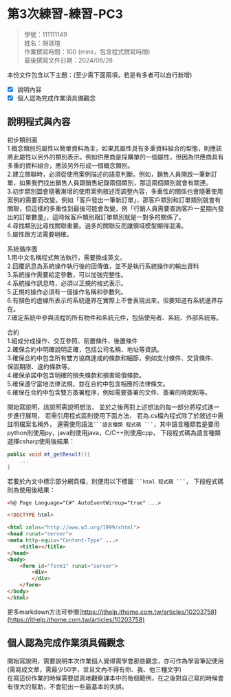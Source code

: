 # 第3次練習-練習-PC3
>
>學號：111111149
><br />
>姓名：胡珈瑄
><br />
>作業撰寫時間：100 (mins，包含程式撰寫時間)
><br />
>最後撰寫文件日期：2024/06/28
>

本份文件包含以下主題：(至少需下面兩項，若是有多者可以自行新增)
- [x] 說明內容
- [x] 個人認為完成作業須具備觀念

## 說明程式與內容
初步類別圖
<br />
1.概念類別的屬性以簡單資料為主，如果其屬性具有多重資料組合的型態，則應該將此屬性以另外的類別表示。例如供應商是採購單的一個屬性，但因為供應商具有多重的資料組合，應該另外形成一個概念類別。
<br />
2.建立關聯時，必須從使用案例描述的語意判斷。例如，銷售人員開啟一筆新訂單，如果我們找出銷售人員跟銷售紀錄兩個類別，那這兩個類別就會有關連。
<br />
3.初步類別圖會隨著漸增的使用案例敘述而調整內容，多重性的關係也會隨著使用案例的需要而改變。例如「客戶發出一筆新訂單」，那客戶類別和訂單類別就會有關聯，但這樣的多重性到最後可能會改變，例「行銷人員需要查詢客戶一星期內發出的訂單數量」，這時候客戶類別跟訂單類別就是一對多的關係了。
<br />
4.尋找類別比尋找關聯重要。過多的關聯反而讓領域模型顯得混淆。
<br />
5.屬性跟方法需要明確。

系統循序圖
<br />
1.用中文名稱程式無法執行，需要換成英文。
<br />
2.回覆訊息為系統操作執行後的回傳值，並不是執行系統操作的輸出資料
<br />
3.系統操作需要給定參數，可以加強完整性。
<br />
4.系統操作訊息時，必須以正規的格式表示。
<br />
5.正規的操作必須有一個操作名稱和參數列。
<br />
6.有顏色的虛線所表示的系統邊界在實際上不會表現出來，但要知道有系統邊界存在。
<br />
7.確定系統中參與流程的所有物件和系統元件，包括使用者、系統、外部系統等。

合約
<br />
1.組成分成操作、交互參照、前置條件、後置條件
<br />
2.確保合約中明確說明正確，包括公司名稱、地址等資訊。
<br />
3.確保合約中包含所有雙方協商達成的條款和細節，例如支付條件、交貨條件、 保固期限、違約條款等。
<br />
4.確保承諾中包含明確的損失條款和損害賠償條款。
<br />
5.確保遵守當地法律法規，並在合約中包含相應的法律條文。
<br />
6.確保在合約中包含雙方簽署程序，例如需要簽署的文件、簽署的時間點等。

開始寫說明，該說明需說明想法，
並於之後再對上述想法的每一部分將程式進一步進行展現，
若需引用程式區則使用下面方法，
若為.cs檔內程式除了於敘述中需註明檔案名稱外，
還需使用語法` ```語言種類 程式碼 ``` `，其中語言種類若是要用python則使用py，java則使用java，C/C++則使用cpp，
下段程式碼為語言種類選擇csharp使用後結果：

```csharp
public void mt_getResult(){
    ...
}
```

若要於內文中標示部分網頁檔，則使用以下標籤` ```html 程式碼 ``` `，
下段程式碼則為使用後結果：

```html
<%@ Page Language="C#" AutoEventWireup="true" ...>

<!DOCTYPE html>

<html xmlns="http://www.w3.org/1999/xhtml">
<head runat="server">
<meta http-equiv="Content-Type" ...>
    <title></title>
</head>
<body>
    <form id="form1" runat="server">
        <div>
        </div>
    </form>
</body>
</html>
```
更多markdown方法可參閱[https://ithelp.ithome.com.tw/articles/10203758](https://ithelp.ithome.com.tw/articles/10203758)

## 個人認為完成作業須具備觀念

開始寫說明，需要說明本次作業個人覺得需學會那些觀念，亦可作為學習筆記使用 (需寫成文章，需最少50字，並且文內不得有你、我、他三種文字)
<br />
在寫這份作業的時候需要認真地觀察課本中的每個範例，在之後對自己寫的時候會有很大的幫助，不會犯出一些最基本的失誤。